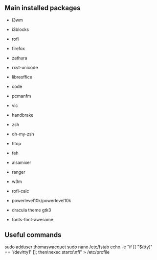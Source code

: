## Main installed packages
- i3wm
- i3blocks
- rofi

- firefox
- zathura
- rxvt-unicode
- libreoffice
- code
- pcmanfm
- vlc
- handbrake

- zsh
- oh-my-zsh
- htop
- feh
- alsamixer
- ranger
- w3m
- rofi-calc

- powerlevel10k/powerlevel10k
- dracula theme gtk3
- fonts-font-awesome

## Useful commands
sudo adduser thomaswacquet sudo
nano /etc/fstab
echo -e "if [[ "$(tty)" == '/dev/tty1' ]]; then\nexec startx\nfi" > /etc/profile